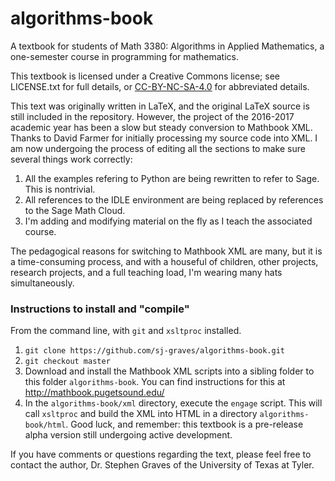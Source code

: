 # algorithms-book
A textbook for students of Math 3380: Algorithms in Applied Mathematics, a one-semester course in programming for mathematics.

This textbook is licensed under a Creative Commons license; see LICENSE.txt for full details, or [CC-BY-NC-SA-4.0](https://creativecommons.org/licenses/by-nc-sa/4.0/) for abbreviated details.

This text was originally written in LaTeX, and the original LaTeX source is still included in the repository. However, the project of the 2016-2017 academic year has been a slow but steady conversion to Mathbook XML. Thanks to David Farmer for initially processing my source code into XML. I am now undergoing the process of editing all the sections to make sure several things work correctly:
1. All the examples refering to Python are being rewritten to refer to Sage. This is nontrivial.
1. All references to the IDLE environment are being replaced by references to the Sage Math Cloud.
2. I'm adding and modifying material on the fly as I teach the associated course.

The pedagogical reasons for switching to Mathbook XML are many, but it is a time-consuming process, and with a houseful of children, other projects, research projects, and a full teaching load, I'm wearing many hats simultaneously.

### Instructions to install and "compile"
From the command line, with `git` and `xsltproc` installed.

1. `git clone https://github.com/sj-graves/algorithms-book.git`
2. `git checkout master`
3. Download and install the Mathbook XML scripts into a sibling folder to this folder `algorithms-book`. You can find instructions for this at http://mathbook.pugetsound.edu/
4. In the `algorithms-book/xml` directory, execute the `engage` script. This will call `xsltproc` and build the XML into HTML in a directory `algorithms-book/html`. Good luck, and remember: this textbook is a pre-release alpha version still undergoing active development. 

If you have comments or questions regarding the text, please feel free to contact the author, Dr. Stephen Graves of the University of Texas at Tyler.
